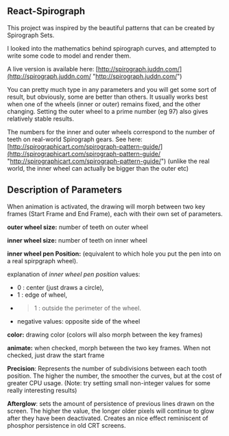 ## React-Spirograph

This project was inspired by the beautiful patterns that can be created by Spirograph Sets.

I looked into the mathematics behind spirograph curves, and attempted to write some code to model and render them.

A live version is available here: [http://spirograph.juddn.com/](http://spirograph.juddn.com/ "http://spirograph.juddn.com/")

You can pretty much type in any parameters and you will get some sort of result, but obviously, some are better than others. 
It usually works best when one of the wheels (inner or outer) remains fixed, and the other changing. 
Setting the outer wheel to a prime number (eg 97) also gives relatively stable results.

The numbers for the inner and outer wheels correspond to the number of teeth on real-world Spirograph gears. See here: [http://spirographicart.com/spirograph-pattern-guide/](http://spirographicart.com/spirograph-pattern-guide/ "http://spirographicart.com/spirograph-pattern-guide/") (unlike the real world, the inner wheel can actually be bigger than the outer etc)

## Description of Parameters

When animation is activated, the drawing will morph between two key frames (Start Frame and End Frame), each with their own set of parameters.

**outer wheel size:** number of teeth on outer wheel

**inner wheel size:** number of teeth on inner wheel

**inner wheel pen Position:** (equivalent to which hole you put the pen into on a real spirpgraph wheel). 

explanation of *inner wheel pen position* values:

* 0 : center (just draws a circle), 
* 1 : edge of wheel, 
* >1 : outside the perimeter of the wheel. 
* negative values: opposite side of the wheel

**color:** drawing color (colors will also morph between the key frames)

**animate:** when checked, morph between the two key frames. When not checked, just draw the start frame

**Precision**: Represents the number of subdivisions between each tooth position. The higher the number, the smoother the curves, but at the cost of greater CPU usage. (Note: try setting small non-integer values for some really interesting results)

**Afterglow**: sets the amount of persistence of previous lines drawn on the screen. The higher the value, the longer older pixels will continue to glow after they have been deactivated. Creates an nice effect reminiscent of phosphor persistence in old CRT screens.
